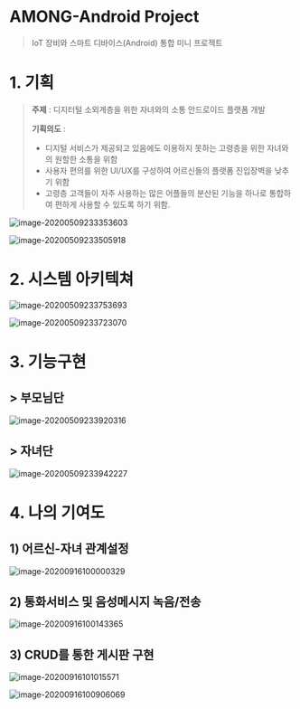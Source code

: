 # AMONG-Android Project
> IoT 장비와 스마트 디바이스(Android) 통합 미니 프로젝트

# 1. 기획
> **주제** : 디지터털 소외계층을 위한 자녀와의 소통 안드로이드 플랫폼 개발
>
> **기획의도** :
>
> - 디지털 서비스가 제공되고 있음에도 이용하지 못하는 고령층을 위한 자녀와의 원할한 소통을 위함
> - 사용자 편의를 위한 UI/UX를 구성하여 어르신들의 플랫폼 진입장벽을 낮추기 위함
> - 고령층 고객들이 자주 사용하는 많은 어플들의 분산된 기능을 하나로 통합하여 편하게 사용할 수 있도록 하기 위함.

![image-20200509233353603](https://user-images.githubusercontent.com/58545240/93280648-1b9cb080-f805-11ea-9beb-df0cbf32a39d.png)

![image-20200509233505918](https://user-images.githubusercontent.com/58545240/93280669-27887280-f805-11ea-9472-6107d747c903.png)

# 2. 시스템 아키텍쳐

![image-20200509233753693](https://user-images.githubusercontent.com/58545240/93280705-353df800-f805-11ea-9d46-a5b0ce6b660a.png)

![image-20200509233723070](https://user-images.githubusercontent.com/58545240/93280724-3bcc6f80-f805-11ea-81fd-f557efcf51b9.png)

# 3. 기능구현

## > 부모님단

![image-20200509233920316](https://user-images.githubusercontent.com/58545240/93280733-41c25080-f805-11ea-8a0b-7671147f8cf6.png)

## > 자녀단

![image-20200509233942227](https://user-images.githubusercontent.com/58545240/93280739-45ee6e00-f805-11ea-82d1-2b3f8b93ecfe.png)

# 4. 나의 기여도

## 1) 어르신-자녀 관계설정

![image-20200916100000329](https://user-images.githubusercontent.com/58545240/93280745-4d157c00-f805-11ea-980a-00ebebd1bc5e.png)

## 2)  통화서비스 및 음성메시지 녹음/전송

![image-20200916100143365](https://user-images.githubusercontent.com/58545240/93280758-543c8a00-f805-11ea-8632-fc611a6aa396.png)

## 3) CRUD를 통한 게시판 구현

![image-20200916101015571](https://user-images.githubusercontent.com/58545240/93280763-5acb0180-f805-11ea-93a8-a19a9a2ca3d9.png)

![image-20200916100906069](https://user-images.githubusercontent.com/58545240/93280780-68808700-f805-11ea-92e1-7c8a04b1ccf9.png)